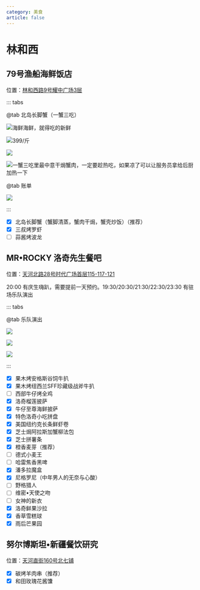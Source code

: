 ```yaml
---
category: 美食
article: false
---
```


# 林和西

## 79号渔船海鲜饭店

<span class="icon iconfont icon-locate"></span> 位置：<a href="https://ditu.amap.com/place/B0FFJ92IYH" target="_blank">林和西路9号耀中广场3层</a>

::: tabs

@tab 北岛长脚蟹（一蟹三吃）

![海鲜海鲜，就得吃的新鲜](https://img.sherry4869.com/blog/life/food/guangzhou/th/lhx/79fish/img.jpg)

![399/斤](https://img.sherry4869.com/blog/life/food/guangzhou/th/lhx/79fish/img_2.jpg)

![](https://img.sherry4869.com/blog/life/food/guangzhou/th/lhx/79fish/img_3.jpg)

![一蟹三吃里最中意干焗蟹肉，一定要趁热吃，如果凉了可以让服务员拿给后厨加热一下](https://img.sherry4869.com/blog/life/food/guangzhou/th/lhx/79fish/img_4.jpg)

@tab 账单

![](https://img.sherry4869.com/blog/life/food/guangzhou/th/lhx/79fish/img_5.jpg)

:::

- [x] 北岛长脚蟹（蟹脚清蒸，蟹肉干焗，蟹壳炒饭）（推荐）
- [x] 三叔烤罗虾
- [ ] 蒜酱烤波龙

## MR•ROCKY 洛奇先生餐吧

<span class="icon iconfont icon-locate"></span> 位置：<a href="https://ditu.amap.com/place/B0FFFW7PUF" target="_blank">天河北路28号时代广场首层115-117-121</a>

20:00 有庆生嗨趴，需要提前一天预约。19:30/20:30/21:30/22:30/23:30 有驻场乐队演出

::: tabs

@tab 乐队演出

![](https://img.sherry4869.com/blog/life/food/guangzhou/th/lhx/rocky/img.jpg)

![](https://img.sherry4869.com/blog/life/food/guangzhou/th/lhx/rocky/img_2.jpg)

![](https://img.sherry4869.com/blog/life/food/guangzhou/th/lhx/rocky/img_3.jpg)

:::

- [x] 果木烤安格斯谷饲牛扒
- [x] 果木烤纽西兰SFF珍藏级战斧牛扒
- [ ] 西部牛仔烤全鸡
- [x] 洛奇榴莲披萨
- [x] 牛仔至尊海鲜披萨
- [x] 特色洛奇小吃拼盘
- [x] 美国纽约克长条鲜虾卷
- [x] 芝士焗阿拉斯加蟹柳法包
- [x] 芝士拼薯条
- [x] 橙香麦芽（推荐）
- [ ] 德式小麦王
- [ ] 哈雷焦香黑啤
- [x] 潘多拉魔盒
- [x] 尼格罗尼（中年男人的无奈与心酸）
- [ ] 野格猎人
- [ ] 维密•天使之吻
- [ ] 女神的新衣
- [x] 洛奇鲜果沙拉
- [x] 香草雪糕球
- [x] 雨后芒果园

## 努尔博斯坦•新疆餐饮研究

<span class="icon iconfont icon-locate"></span> 位置：<a href="https://ditu.amap.com/place/B0FFFZD6Z2" target="_blank">天河直街160号北七铺</a>

- [x] 碳烤羊肉串（推荐）
- [x] 和田玫瑰花酱馕
